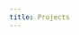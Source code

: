 ```yaml
---
title: Projects
---
```


<script>
  window.location.replace('{{ site.url }}{{ site.baseurl }}/{{ site.def_lang }}');
</script>